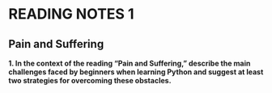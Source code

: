 # READING NOTES 1

## Pain and Suffering 


**1. In the context of the reading “Pain and Suffering,” describe the main challenges faced by beginners when learning 
Python and suggest at least two strategies for overcoming these obstacles.**



